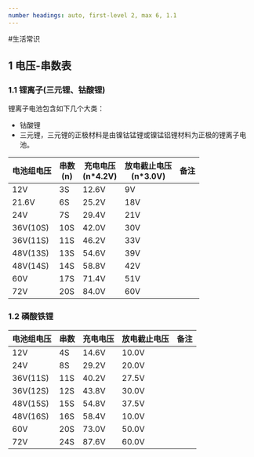 ```yaml
---
number headings: auto, first-level 2, max 6, 1.1
---
```

#生活常识 

## 1 电压-串数表

### 1.1 锂离子(三元锂、钴酸锂)

锂离子电池包含如下几个大类：
- 钴酸锂
- 三元锂，三元锂的正极材料是由镍钴锰锂或镍锰铝锂材料为正极的锂离子电池。

| 电池组电压    | 串数<br>(n) | 充电电压<br>(n\*4.2V) | 放电截止电压<br>(n\*3.0V) | 备注  |
| -------- | --------- | ----------------- | ------------------- | --- |
| 12V      | 3S        | 12.6V             | 9V                  |     |
| 21.6V    | 6S        | 25.2V             | 18V                 |     |
| 24V      | 7S        | 29.4V             | 21V                 |     |
| 36V(10S) | 10S       | 42.0V             | 30V                 |     |
| 36V(11S) | 11S       | 46.2V             | 33V                 |     |
| 48V(13S) | 13S       | 54.6V             | 39V                 |     |
| 48V(14S) | 14S       | 58.8V             | 42V                 |     |
| 60V      | 17S       | 71.4V             | 51V                 |     |
| 72V      | 20S       | 84.0V             | 60V                 |     |

### 1.2 磷酸铁锂

| 电池组电压    | 串数  | 充电电压  | 放电截止电压 | 备注  |
| -------- | --- | ----- | ------ | --- |
| 12V      | 4S  | 14.6V | 10.0V  |     |
| 24V      | 8S  | 29.2V | 20.0V  |     |
| 36V(11S) | 11S | 40.2V | 27.5V  |     |
| 36V(12S) | 12S | 43.8V | 30.0V  |     |
| 48V(15S) | 15S | 54.8V | 37.5V  |     |
| 48V(16S) | 16S | 58.4V | 10.0V  |     |
| 60V      | 20S | 73.0V | 50.0V  |     |
| 72V      | 24S | 87.6V | 60.0V  |     |
